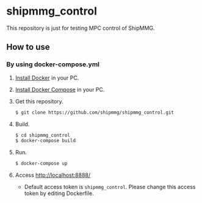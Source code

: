 # shipmmg_control

This repository is just for testing MPC control of ShipMMG.

## How to use

### By using docker-compose.yml
1. [Install Docker](https://docs.docker.com/get-docker/) in your PC.

1. [Install Docker Compose](https://docs.docker.com/compose/install/) in your PC.

1. Get this repository.
    ```sh
    $ git clone https://github.com/shipmmg/shipmmg_control.git 
    ```

1. Build.
    ```sh
    $ cd shipmmg_control
    $ docker-compose build
    ```

1. Run.
    ```sh
    $ docker-compose up
    ```

1. Access [http://localhost:8888/](http://localhost:8888/)
    - Default access token is `shipmmg_control`. Please change this access token by editing Dockerfile.
